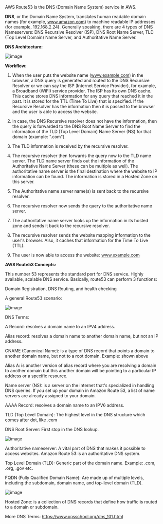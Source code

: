 AWS Route53 is the DNS (Domain Name System) service in AWS.

**DNS**, or the Domain Name System, translates human readable domain names (for example, www.amazon.com) to machine readable IP addresses (for example, 192.168.2.24).
Generally speaking, there are 4 types of DNS Nameservers: DNS Recursive Resolver (ISP), DNS Root Name Server, TLD (Top Level Domain) Name Server, and Authoritative Name Server.

**DNS Architecture:**

![image](https://github.com/user-attachments/assets/c7af43b8-bb42-4ca8-8fad-5bd091401974)

**Workflow:**

1. When the user puts the website name (www.example.com) in the browser, a DNS query is generated and routed to the DNS Recursive Resolver or we can say the ISP (Internet Service Provider), for example, a Broadband (WiFi) service provider. The ISP has its own DNS cache. This cache stores DNS information for any query that reached it in the past. It is stored for the TTL (Time To Live) that is specified. If the Recursive Resolver has the information then it is passed to the browser and the user is able to access the website.
   
2. In case, the DNS Recursive resolver does not have the information, then the query is forwarded to the DNS Root Name Server to find the information of the TLD (Top Level Domain) Name Server (NS) for that domain (example: ".com").

3. The TLD information is received by the recursive resolver.

4. The recursive resolver then forwards the query now to the TLD name server. The TLD name server finds out the information of the Authoritative Name Server (these can be multiple as well). The authoritative name server is the final destination where the website to IP information can be found. The information is stored in a Hosted Zone on this server.

5. The Authoritative name server name(s) is sent back to the recursive resolver.

6. The recursive resolver now sends the query to the authoritative name server.

7. The authoritative name server looks up the information in its hosted zone and sends it back to the recursive resolver.

8. The recursive resolver sends the website mapping information to the user's browser. Also, it caches that information for the Time To Live (TTL).

9. The user is now able to access the website: www.example.com

**AWS Route53 Concepts:**

This number 53 represents the standard port for DNS service. Highly available, scalable DNS service. Basically, route53 can perform 3 functions:

Domain Registration, DNS Routing, and health checking

A general Route53 scenario:

![image](https://github.com/user-attachments/assets/0735a99f-154b-4540-bbbd-8102afff6e79)

DNS Terms:

A Record: resolves a domain name to an IPV4 address.

Alias record: resolves a domain name to another domain name, but not an IP address.

CNAME (Canonical Name):  is a type of DNS record that points a domain to another domain name, but not to a root domain. Example: shown above

Alias A: is another version of alias record where you are resolving a domain to another domain but this another domain will be pointing to a particular IP address or a specific resource.

Name server (NS): is a server on the internet that's specialized in handling DNS queries. If you set up your domain in Amazon Route 53, a list of name servers are already assigned to your domain.

AAAA Record: resolves a domain name to an IPV6 address.

TLD (Top Level Domain): The highest level in the DNS structure which comes after dot, like .com

DNS Root Server: First stop in the DNS lookup.

![image](https://github.com/user-attachments/assets/1be0053c-f6d2-4624-a109-4f242deae987)

Authoritative nameserver: A vital part of DNS that makes it possible to access websites. Amazon Route 53 is an authoritative DNS system.

Top Level Domain (TLD): Generic part of the domain name. Example: .com, .org, .gov etc.

FQDN (Fully Qualified Domain Name):  Are made up of multiple levels, including the subdomain, domain name, and top-level domain (TLD). 

![image](https://github.com/user-attachments/assets/79f60db2-5463-4a3b-ab01-d598ff3d9703)

Hosted Zone: is a collection of DNS records that define how traffic is routed to a domain or subdomain.

More DNS Terms: https://www.opsschool.org/dns_101.html
